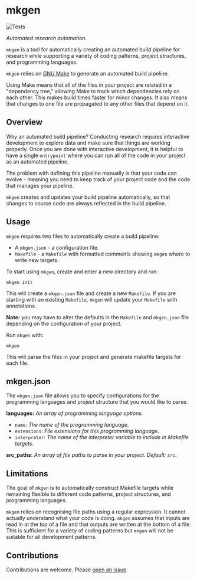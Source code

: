 # mkgen

![Tests](https://github.com/hamishgibbs/mkgen/actions/workflows/tests.yml/badge.svg)

*Automated research automation.*

`mkgen` is a tool for automatically creating an automated build pipeline for research while supporting a variety of coding patterns, project structures, and programming languages.

`mkgen` relies on [GNU Make](https://www.gnu.org/software/make/) to generate an automated build pipeline.

Using Make means that all of the files in your project are related in a "dependency tree," allowing Make to track which dependencies rely on each other. This makes build times faster for minor changes. It also means that changes to one file are propagated to any other files that depend on it.

## Overview

Why an automated build pipeline? Conducting research requires interactive development to explore data and make sure that things are working properly. Once you are done with interactive development, it is helpful to have a single `entrypoint` where you can run all of the code in your project as an automated pipeline.

The problem with defining this pipeline manually is that your code can evolve - meaning you need to keep track of your project code and the code that manages your pipeline.

`mkgen` creates and updates your build pipeline automatically, so that changes to source code are always reflected in the build pipeline.

## Usage

`mkgen` requires two files to automatically create a build pipeline:
  * A `mkgen.json` - a configuration file.
  * `Makefile` - a `Makefile` with formatted comments showing `mkgen` where to write new targets.

To start using `mkgen`, create and enter a new directory and run:

```
mkgen init
```

This will create a `mkgen.json` file and create a new `Makefile`. If you are starting with an existing `Makefile`, `mkgen` will update your `Makefile` with annotations.

**Note:** you may have to alter the defaults in the `Makefile` and `mkgen.json` file depending on the configuration of your project.

Run `mkgen` with:

```
mkgen
```

This will parse the files in your project and generate makefile targets for each file.

## mkgen.json

The `mkgen.json` file allows you to specify configurations for the programming languages and project structure that you would like to parse.

**languages:** *An array of programming language options.*
  * `name`: *The name of the programming language.*
  * `extensions`: *File extensions for this programming language.*
  * `interpreter`: *The name of the interpreter variable to include in Makefile targets.*

**src_paths**: *An array of file paths to parse in your project. Default: `src`.*

## Limitations

The goal of `mkgen` is to automatically construct Makefile targets while remaining flexible to different code patterns, project structures, and programming languages.

`mkgen` relies on recognising file paths using a regular expression. It cannot actually understand what your code is doing.
`mkgen` assumes that inputs are read in at the top of a file and that outputs are written at the bottom of a file. This is sufficient for a variety of coding patterns but `mkgen` will not be suitable for all development patterns.

## Contributions

Contributions are welcome. Please [open an issue](https://github.com/hamishgibbs/mkgen/issues/new).
